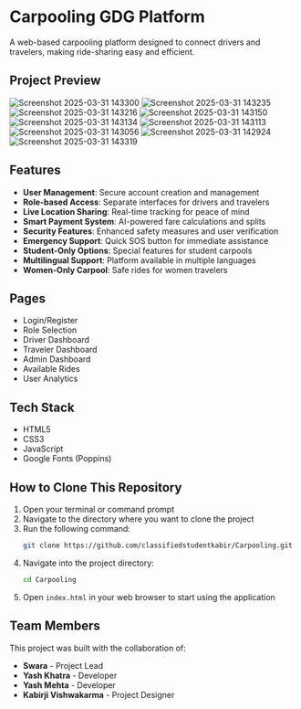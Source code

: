 # Carpooling GDG Platform

A web-based carpooling platform designed to connect drivers and travelers, making ride-sharing easy and efficient.

## Project Preview
<!-- Add your project screenshots here -->
![Screenshot 2025-03-31 143300](https://github.com/user-attachments/assets/537321c9-23b4-4657-bdd5-942f20b64403)
![Screenshot 2025-03-31 143235](https://github.com/user-attachments/assets/551f33a2-9468-4ce8-9494-3f81cdda137d)
![Screenshot 2025-03-31 143216](https://github.com/user-attachments/assets/359962db-cdde-4176-aef9-4f0f162e2559)
![Screenshot 2025-03-31 143150](https://github.com/user-attachments/assets/916a0a0f-6980-4097-a21a-0d25c46456e3)
![Screenshot 2025-03-31 143134](https://github.com/user-attachments/assets/c4b8e154-fdd2-4faa-9767-962d83f1332e)
![Screenshot 2025-03-31 143113](https://github.com/user-attachments/assets/43e27f0a-aad7-4530-b6b1-eb926ac8f72f)
![Screenshot 2025-03-31 143056](https://github.com/user-attachments/assets/1ad52e52-4bcb-4b79-bba8-7bf572c70cbd)
![Screenshot 2025-03-31 142924](https://github.com/user-attachments/assets/e5381156-3c63-4281-847b-b2db0581a16b)
![Screenshot 2025-03-31 143319](https://github.com/user-attachments/assets/d48a342b-0d1d-4c15-bd06-b7d6f0bf1703)



## Features

- **User Management**: Secure account creation and management
- **Role-based Access**: Separate interfaces for drivers and travelers
- **Live Location Sharing**: Real-time tracking for peace of mind
- **Smart Payment System**: AI-powered fare calculations and splits
- **Security Features**: Enhanced safety measures and user verification
- **Emergency Support**: Quick SOS button for immediate assistance
- **Student-Only Options**: Special features for student carpools
- **Multilingual Support**: Platform available in multiple languages
- **Women-Only Carpool**: Safe rides for women travelers

## Pages

- Login/Register
- Role Selection
- Driver Dashboard
- Traveler Dashboard
- Admin Dashboard
- Available Rides
- User Analytics

## Tech Stack

- HTML5
- CSS3
- JavaScript
- Google Fonts (Poppins)

## How to Clone This Repository

1. Open your terminal or command prompt
2. Navigate to the directory where you want to clone the project
3. Run the following command:
   ```bash
   git clone https://github.com/classifiedstudentkabir/Carpooling.git
   ```
4. Navigate into the project directory:
   ```bash
   cd Carpooling
   ```
5. Open `index.html` in your web browser to start using the application

## Team Members

This project was built with the collaboration of:

- **Swara** - Project Lead
- **Yash Khatra** - Developer
- **Yash Mehta** - Developer
- **Kabirji Vishwakarma** - Project Designer  
